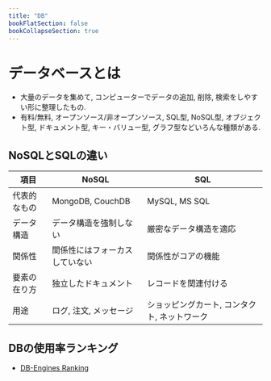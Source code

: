 ```yaml
---
title: "DB"
bookFlatSection: false
bookCollapseSection: true
---
```


# データベースとは
- 大量のデータを集めて, コンピューターでデータの追加, 削除, 検索をしやすい形に整理したもの.
- 有料/無料, オープンソース/非オープンソース, SQL型, NoSQL型, オブジェクト型, ドキュメント型, キー・バリュー型, グラフ型などいろんな種類がある.

## NoSQLとSQLの違い
|項目|NoSQL|SQL|
|---|---|---|
|代表的なもの|MongoDB, CouchDB|MySQL, MS SQL|
|データ構造|データ構造を強制しない|厳密なデータ構造を適応|
|関係性|関係性にはフォーカスしていない|関係性がコアの機能|
|要素の在り方|独立したドキュメント|レコードを関連付ける|
|用途|ログ, 注文, メッセージ|ショッピングカート, コンタクト, ネットワーク|

## DBの使用率ランキング
- [DB-Engines Ranking](https://db-engines.com/en/ranking)
